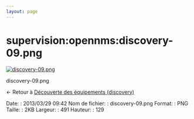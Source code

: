 ```yaml
---
layout: page
---
```


supervision:opennms:discovery-09.png
====================================

[![discovery-09.png](../..//assets/media/supervision/opennms/discovery-09.png@cache=&w=491&h=129 "discovery-09.png")](../..//assets/media/supervision/opennms/discovery-09.png@cache= "Afficher le fichier original")

discovery-09.png

← Retour à [Découverte des équipements
(discovery)](../../../opennms/discovery.html "opennms:discovery")

Date:
:   2013/03/29 09:42
Nom de fichier:
:   discovery-09.png
Format:
:   PNG
Taille:
:   2KB
Largeur:
:   491
Hauteur:
:   129

